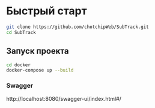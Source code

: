 # Быстрый старт

 ```bash
git clone https://github.com/chotchipWeb/SubTrack.git
cd SubTrack
  ```
## Запуск проекта

```bash
cd docker
docker-compose up --build
```

### Swagger

http://localhost:8080/swagger-ui/index.html#/

